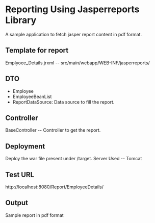 # Reporting Using Jasperreports Library

A sample application to fetch jasper report content in pdf format.

## Template for report
Emplyoee_Details.jrxml -- src/main/webapp/WEB-INF/jasperreports/

## DTO
- Employee
- EmployeeBeanList
- ReportDataSource: Data source to fill the report.

## Controller
BaseController -- Controller to get the report.

## Deployment
Deploy the war file present under /target.
Server Used -- Tomcat

## Test URL
http://localhost:8080/Report/EmployeeDetails/

## Output
Sample report in pdf format
